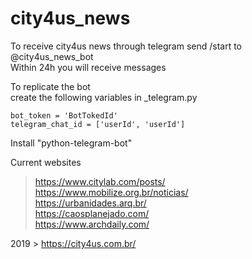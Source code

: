 # city4us_news

To receive city4us news through telegram send /start to @city4us_news_bot  
Within 24h you will receive messages  

To replicate the bot   
create the following variables in _telegram.py   
```
bot_token = 'BotTokedId'
telegram_chat_id = ['userId', 'userId']
```

Install "python-telegram-bot"   

Current websites   
> https://www.citylab.com/posts/  
> https://www.mobilize.org.br/noticias/  
> https://urbanidades.arq.br/  
> https://caosplanejado.com/  
> https://www.archdaily.com/  


2019 > https://city4us.com.br/
